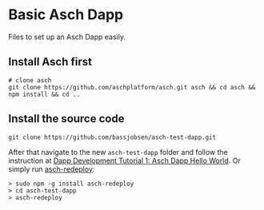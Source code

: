 # Basic Asch Dapp

Files to set up an Asch Dapp easily.

## Install Asch first

```
# clone asch
git clone https://github.com/aschplatform/asch.git asch && cd asch && npm install && cd ..
```

## Install the source code
```
git clone https://github.com/bassjobsen/asch-test-dapp.git
```
After that navigate to the new `asch-test-dapp` folder and follow the instruction at [Dapp Development Tutorial 1: Asch Dapp Hello World](https://github.com/AschPlatform/asch-docs/blob/master/dapp/hello_world/en.md). Or simply run [asch-redeploy](https://github.com/AschPlatform/asch-redeploy):

```
> sudo npm -g install asch-redeploy
> cd asch-test-dapp
> asch-redeploy
```
